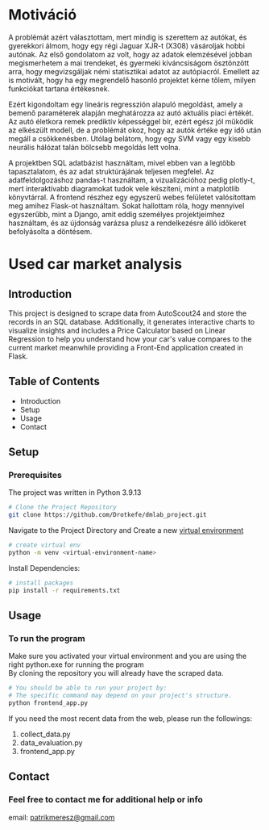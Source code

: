 # Motiváció
A problémát azért választottam, mert mindig is szerettem az autókat, és gyerekkori álmom, hogy egy régi Jaguar XJR-t (X308) vásároljak hobbi autónak. Az első gondolatom az volt, hogy az adatok elemzésével jobban megismerhetem a mai trendeket, és gyermeki kíváncsiságom ösztönzött arra, hogy megvizsgáljak némi statisztikai adatot az autópiacról. Emellett az is motivált, hogy ha egy megrendelő hasonló projektet kérne tőlem, milyen funkciókat tartana értékesnek.

Ezért kigondoltam egy lineáris regresszión alapuló megoldást, amely a bemenő paraméterek alapján meghatározza az autó aktuális piaci értékét. Az autó életkora remek prediktív képességgel bír, ezért egész jól működik az elkészült modell, de a problémát okoz, hogy az autók értéke egy idő után megáll a csökkenésben. Utólag belátom, hogy egy SVM vagy egy kisebb neurális hálózat talán bölcsebb megoldás lett volna.

A projektben SQL adatbázist használtam, mivel ebben van a legtöbb tapasztalatom, és az adat struktúrájának teljesen megfelel. Az adatfeldolgozáshoz pandas-t használtam, a vizualizációhoz pedig plotly-t, mert interaktívabb diagramokat tudok vele készíteni, mint a matplotlib könyvtárral. A frontend részhez egy egyszerű webes felületet valósítottam meg amihez Flask-ot használtam. Sokat hallottam róla, hogy mennyivel egyszerűbb, mint a Django, amit eddig személyes projektjeimhez használtam, és az újdonság varázsa plusz a rendelkezésre álló időkeret befolyásolta a döntésem.
# Used car market analysis

## Introduction
This project is designed to scrape data from AutoScout24 and store the records in an SQL database. 
Additionally, it generates interactive charts to visualize insights and includes a Price Calculator based on Linear Regression to help you understand how your car's value compares to the current market meanwhile providing a Front-End application created in Flask.

## Table of Contents
- Introduction
- Setup
- Usage
- Contact

## Setup
### Prerequisites

The project was written in Python 3.9.13

```bash
# Clone the Project Repository
git clone https://github.com/Drotkefe/dmlab_project.git
```
Navigate to the Project Directory and
Create a new [virtual environment](https://packaging.python.org/en/latest/guides/installing-using-pip-and-virtual-environments/)
```bash
# create virtual env
python -m venv <virtual-environment-name>
```
Install Dependencies:

```bash
# install packages
pip install -r requirements.txt
```

## Usage
### To run the program
Make sure you activated your virtual environment and you are using the right python.exe for running the program  
By cloning the repository you will already have the scraped data.
```bash
# You should be able to run your project by:
# The specific command may depend on your project's structure.
python frontend_app.py
```
If you need the most recent data from the web, please run the followings:
1. collect_data.py
2. data_evaluation.py
3. frontend_app.py

## Contact
### Feel free to contact me for additional help or info
email: patrikmeresz@gmail.com


